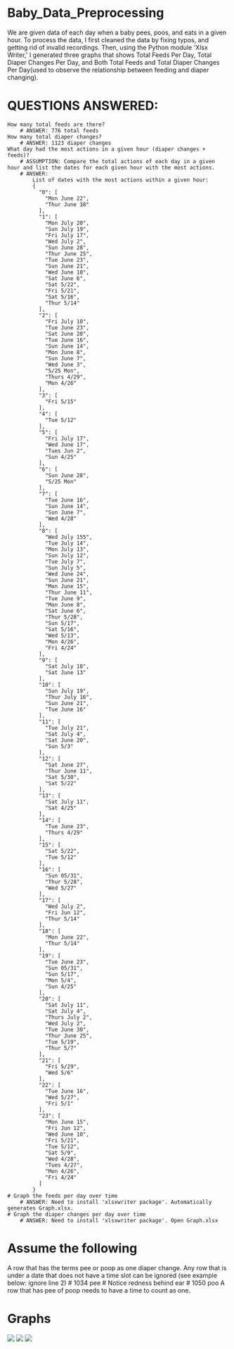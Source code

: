# Baby_Data_Preprocessing
We are given data of each day when a baby pees, poos, and eats in a given hour. To process the data, I first cleaned the data by fixing typos, and getting rid of invalid 
recordings. Then, using the Python module 'Xlsx Writer,' I generated three graphs that shows Total Feeds Per Day, Total Diaper Changes Per Day, and Both Total Feeds and Total Diaper Changes Per Day(used to observe the relationship between feeding and diaper changing).

# QUESTIONS ANSWERED:
    How many total feeds are there?
        # ANSWER: 776 total feeds
    How many total diaper changes?
        # ANSWER: 1123 diaper changes
    What day had the most actions in a given hour (diaper changes + feeds)?
        # ASSUMPTION: Compare the total actions of each day in a given hour and list the dates for each given hour with the most actions.
        # ANSWER:
            List of dates with the most actions within a given hour:                            
            {                                         
              "0": [                                  
                "Mon June 22",                        
                "Thur June 18"                        
              ],                                      
              "1": [                                  
                "Mon July 20",                        
                "Sun July 19",                        
                "Fri July 17",                        
                "Wed July 2",                         
                "Sun June 28",                        
                "Thur June 25",                       
                "Tue June 23",                        
                "Sun June 21",                        
                "Wed June 10",                        
                "Sat June 6",                         
                "Sat 5/22",                           
                "Fri 5/21",                           
                "Sat 5/16",                           
                "Thur 5/14"                           
              ],                                      
              "2": [                                  
                "Fri July 10",                        
                "Tue June 23",                        
                "Sat June 20",                        
                "Tue June 16",                        
                "Sun June 14",                        
                "Mon June 8",                         
                "Sun June 7",                         
                "Wed June 3",                         
                "5/25 Mon",                           
                "Thurs 4/29",                         
                "Mon 4/26"                            
              ],                                      
              "3": [                                  
                "Fri 5/15"                            
              ],                                      
              "4": [                                  
                "Tue 5/12"                            
              ],                                      
              "5": [                                  
                "Fri July 17",                        
                "Wed June 17",                        
                "Tues Jun 2",                         
                "Sun 4/25"                            
              ],                                      
              "6": [                                  
                "Sun June 28",                        
                "5/25 Mon"                            
              ],                                      
              "7": [                                  
                "Tue June 16",                        
                "Sun June 14",                        
                "Sun June 7",                         
                "Wed 4/28"                            
              ],                                      
              "8": [                                  
                "Wed July 155",                       
                "Tue July 14",                        
                "Mon July 13",                        
                "Sun July 12",                        
                "Tue July 7",                         
                "Sun July 5",                         
                "Wed June 24",                        
                "Sun June 21",                        
                "Mon June 15",                        
                "Thur June 11",                       
                "Tue June 9",                         
                "Mon June 8",                         
                "Sat June 6",                         
                "Thur 5/28",                          
                "Sun 5/17",                           
                "Sat 5/16",                           
                "Wed 5/13",                           
                "Mon 4/26",                           
                "Fri 4/24"                            
              ],                                      
              "9": [                                  
                "Sat July 18",                        
                "Sat June 13"                         
              ],                                      
              "10": [                                 
                "Sun July 19",                        
                "Thur July 16",                       
                "Sun June 21",                        
                "Tue June 16"                         
              ],                                      
              "11": [                                 
                "Tue July 21",                        
                "Sat July 4",                         
                "Sat June 20",                        
                "Sun 5/3"                             
              ],                                      
              "12": [                                 
                "Sat June 27",                        
                "Thur June 11",                       
                "Sat 5/30",                           
                "Sat 5/22"                            
              ],                                      
              "13": [                                 
                "Sat July 11",                        
                "Sat 4/25"                            
              ],                                      
              "14": [                                 
                "Tue June 23",                        
                "Thurs 4/29"                          
              ],                                      
              "15": [                                 
                "Sat 5/22",                           
                "Tue 5/12"                            
              ],                                      
              "16": [                                 
                "Sun 05/31",                          
                "Thur 5/28",                          
                "Wed 5/27"                            
              ],                                      
              "17": [                                 
                "Wed July 2",                         
                "Fri Jun 12",                         
                "Thur 5/14"                           
              ],                                      
              "18": [                                 
                "Mon June 22",                        
                "Thur 5/14"                           
              ],                                      
              "19": [                                 
                "Tue June 23",                        
                "Sun 05/31",                          
                "Sun 5/17",                           
                "Mon 5/4",                            
                "Sun 4/25"                            
              ],                                      
              "20": [                                 
                "Sat July 11",                        
                "Sat July 4",                         
                "Thurs July 2",                       
                "Wed July 2",                         
                "Tue June 30",                        
                "Thur June 25",                       
                "Tue 5/19",                           
                "Thur 5/7"                            
              ],                                      
              "21": [                                 
                "Fri 5/29",                           
                "Wed 5/6"                             
              ],                                      
              "22": [                                 
                "Tue June 16",                        
                "Wed 5/27",                           
                "Fri 5/1"                             
              ],                                      
              "23": [                                 
                "Mon June 15",                        
                "Fri Jun 12",                         
                "Wed June 10",                        
                "Fri 5/21",                           
                "Tue 5/12",                           
                "Sat 5/9",                            
                "Wed 4/28",                           
                "Tues 4/27",                          
                "Mon 4/26",                           
                "Fri 4/24"                            
              ]                                       
            } 
    # Graph the feeds per day over time
        # ANSWER: Need to install 'xlsxwriter package'. Automatically generates Graph.xlsx. 
    # Graph the diaper changes per day over time
        # ANSWER: Need to install 'xlsxwriter package'. Open Graph.xlsx 

# Assume the following
A row that has the terms pee or poop as one diaper change.
Any row that is under a date that does not have a time slot can be ignored (see example below: ignore line 2)
    # 1034 pee
    # Notice redness behind ear
    # 1050 poo
A row that has pee of poop needs to have a time to count as one.

# Graphs
<img src=“FeedsVersusDay.PNG”>
<img src=“https://github.com/KrisKasprzak/ILI9341_t3_controls”>
<img src=“https://github.com/KrisKasprzak/ILI9341_t3_controls”>
